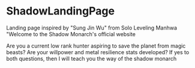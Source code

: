 # ShadowLandingPage
Landing page inspired by "Sung Jin Wu" from Solo Leveling Manhwa
"Welcome to the Shadow Monarch's official website

Are you a current low rank hunter aspiring to save the planet from magic beasts?
Are your willpower and metal resilience stats developed?
If yes to both questions, then I will teach you the way of the shadow monarch